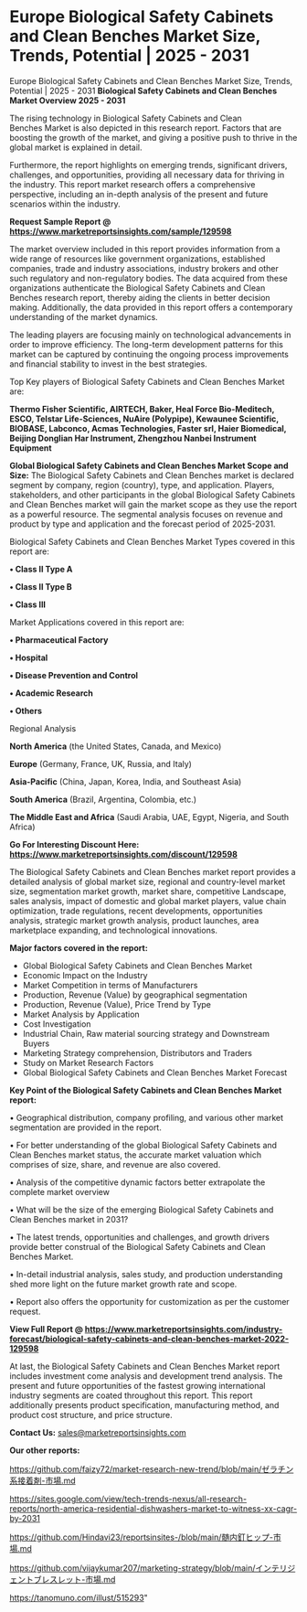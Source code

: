 # Europe Biological Safety Cabinets and Clean Benches Market Size, Trends, Potential | 2025 - 2031
Europe Biological Safety Cabinets and Clean Benches Market Size, Trends, Potential | 2025 - 2031
<Strong> Biological Safety Cabinets and Clean Benches Market Overview 2025 - 2031</strong>

The rising technology in Biological Safety Cabinets and Clean Benches Market is also depicted in this research report. Factors that are boosting the growth of the market, and giving a positive push to thrive in the global market is explained in detail.

Furthermore, the report highlights on emerging trends, significant drivers, challenges, and opportunities, providing all necessary data for thriving in the industry. This report market research offers a comprehensive perspective, including an in-depth analysis of the present and future scenarios within the industry.

<strong>Request Sample Report @ <a href=https://www.marketreportsinsights.com/sample/129598>https://www.marketreportsinsights.com/sample/129598</a></strong>

The market overview included in this report provides information from a wide range of resources like government organizations, established companies, trade and industry associations, industry brokers and other such regulatory and non-regulatory bodies. The data acquired from these organizations authenticate the Biological Safety Cabinets and Clean Benches research report, thereby aiding the clients in better decision making. Additionally, the data provided in this report offers a contemporary understanding of the market dynamics.

The leading players are focusing mainly on technological advancements in order to improve efficiency. The long-term development patterns for this market can be captured by continuing the ongoing process improvements and financial stability to invest in the best strategies.

Top Key players of Biological Safety Cabinets and Clean Benches Market are:

<strong>Thermo Fisher Scientific, AIRTECH, Baker, Heal Force Bio-Meditech, ESCO, Telstar Life-Sciences, NuAire (Polypipe), Kewaunee Scientific, BIOBASE, Labconco, Acmas Technologies, Faster srl, Haier Biomedical, Beijing Donglian Har Instrument, Zhengzhou Nanbei Instrument Equipment</strong>

<strong><b>Global Biological Safety Cabinets and Clean Benches Market Scope and Size:</b></strong>
The Biological Safety Cabinets and Clean Benches market is declared segment by company, region (country), type, and application. Players, stakeholders, and other participants in the global Biological Safety Cabinets and Clean Benches market will gain the market scope as they use the report as a powerful resource. The segmental analysis focuses on revenue and product by type and application and the forecast period of 2025-2031.

Biological Safety Cabinets and Clean Benches Market Types covered in this report are:

<strong>• Class II Type A

• Class II Type B

• Class III</strong>

Market Applications covered in this report are:

<strong>• Pharmaceutical Factory

• Hospital

• Disease Prevention and Control

• Academic Research

• Others</strong> 

Regional Analysis

<strong>North America</strong> (the United States, Canada, and Mexico)

<strong>Europe</strong> (Germany, France, UK, Russia, and Italy)

<strong>Asia-Pacific</strong> (China, Japan, Korea, India, and Southeast Asia)

<strong>South America</strong> (Brazil, Argentina, Colombia, etc.)

<strong>The Middle East and Africa</strong> (Saudi Arabia, UAE, Egypt, Nigeria, and South Africa)

<strong>Go For Interesting Discount Here: <a href=https://www.marketreportsinsights.com/discount/129598>https://www.marketreportsinsights.com/discount/129598</a></strong>

The Biological Safety Cabinets and Clean Benches market report provides a detailed analysis of global market size, regional and country-level market size, segmentation market growth, market share, competitive Landscape, sales analysis, impact of domestic and global market players, value chain optimization, trade regulations, recent developments, opportunities analysis, strategic market growth analysis, product launches, area marketplace expanding, and technological innovations.

<strong><b>Major factors covered in the report:</b></strong>
<ul>
  <li>Global Biological Safety Cabinets and Clean Benches Market </li>
  <li>Economic Impact on the Industry</li>
  <li>Market Competition in terms of Manufacturers</li>
  <li>Production, Revenue (Value) by geographical segmentation</li>
  <li>Production, Revenue (Value), Price Trend by Type</li>
  <li>Market Analysis by Application</li>
  <li>Cost Investigation</li>
  <li>Industrial Chain, Raw material sourcing strategy and Downstream Buyers</li>
  <li>Marketing Strategy comprehension, Distributors and Traders</li>
  <li>Study on Market Research Factors</li>
  <li>Global Biological Safety Cabinets and Clean Benches Market Forecast</li>
</ul>

<strong><b>Key Point of the Biological Safety Cabinets and Clean Benches Market report:</b></strong>

• Geographical distribution, company profiling, and various other market segmentation are provided in the report.

• For better understanding of the global Biological Safety Cabinets and Clean Benches market status, the accurate market valuation which comprises of size, share, and revenue are also covered.

• Analysis of the competitive dynamic factors better extrapolate the complete market overview

• What will be the size of the emerging Biological Safety Cabinets and Clean Benches market in 2031?

• The latest trends, opportunities and challenges, and growth drivers provide better construal of the Biological Safety Cabinets and Clean Benches Market.

• In-detail industrial analysis, sales study, and production understanding shed more light on the future market growth rate and scope.

• Report also offers the opportunity for customization as per the customer request.

<strong><b>View Full Report @ <a href=https://www.marketreportsinsights.com/industry-forecast/biological-safety-cabinets-and-clean-benches-market-2022-129598>https://www.marketreportsinsights.com/industry-forecast/biological-safety-cabinets-and-clean-benches-market-2022-129598</a></b></strong>


At last, the Biological Safety Cabinets and Clean Benches Market report includes investment come analysis and development trend analysis. The present and future opportunities of the fastest growing international industry segments are coated throughout this report. This report additionally presents product specification, manufacturing method, and product cost structure, and price structure.

<strong>Contact Us:</strong>
sales@marketreportsinsights.com

<strong>Our other reports:</strong>

<a href=https://github.com/faizy72/market-research-new-trend/blob/main/ゼラチン系接着剤-市場.md>https://github.com/faizy72/market-research-new-trend/blob/main/ゼラチン系接着剤-市場.md</a>

<a href=https://sites.google.com/view/tech-trends-nexus/all-research-reports/north-america-residential-dishwashers-market-to-witness-xx-cagr-by-2031>https://sites.google.com/view/tech-trends-nexus/all-research-reports/north-america-residential-dishwashers-market-to-witness-xx-cagr-by-2031</a>

<a href=https://github.com/Hindavi23/reportsinsites-/blob/main/髄内釘ヒップ-市場.md>https://github.com/Hindavi23/reportsinsites-/blob/main/髄内釘ヒップ-市場.md</a>

<a href=https://github.com/vijaykumar207/marketing-strategy/blob/main/インテリジェントブレスレット-市場.md>https://github.com/vijaykumar207/marketing-strategy/blob/main/インテリジェントブレスレット-市場.md</a>

<a href=https://tanomuno.com/illust/515293>https://tanomuno.com/illust/515293</a>"
